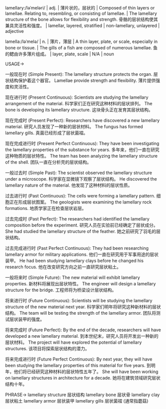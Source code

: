 lamellary:/ləˈmeləri/ | adj. | 薄片状的，层状的 | Composed of thin layers or lamellae.  Relating to, resembling, or consisting of lamellae. |  The lamellary structure of the bone allows for flexibility and strength. 骨骼的层状结构使其兼具灵活性和强度。 | lamellar, layered, stratified | non-lamellary, unlayered | adjective


lamella:/ləˈmelə/ | n. | 薄片，薄层 | A thin layer, plate, or scale, especially in bone or tissue. |  The gills of a fish are composed of numerous lamellae. 鱼的鳃由许多薄片组成。 | layer, plate, scale |  N/A | noun


USAGE->

一般现在时 (Simple Present):
The lamellary structure protects the organ. 层状结构保护着这个器官。
Lamellae provide strength and flexibility. 薄片提供强度和灵活性。

现在进行时 (Present Continuous):
Scientists are studying the lamellary arrangement of the material. 科学家们正在研究这种材料的层状排列。
The bone is developing its lamellary structure. 这块骨头正在发育其层状结构。

现在完成时 (Present Perfect):
Researchers have discovered a new lamellary material. 研究人员发现了一种新的层状材料。
The fungus has formed lamellary gills. 真菌已经形成了层状菌褶。

现在完成进行时 (Present Perfect Continuous):
They have been investigating the lamellary properties of the substance for years. 多年来，他们一直在研究这种物质的层状特性。
The team has been analyzing the lamellary structure of the shell. 团队一直在分析壳的层状结构。


一般过去时 (Simple Past):
The scientist observed the lamellary structure under a microscope. 科学家在显微镜下观察了层状结构。
He discovered the lamellary nature of the material. 他发现了这种材料的层状性质。

过去进行时 (Past Continuous):
The cells were forming a lamellary pattern. 细胞正在形成层状图案。
The geologists were examining the lamellary rock formations. 地质学家正在检查层状岩层。

过去完成时 (Past Perfect):
The researchers had identified the lamellary composition before the experiment. 研究人员在实验前已经确定了层状成分。
She had studied the lamellary structure of the feather. 她之前研究了羽毛的层状结构。

过去完成进行时 (Past Perfect Continuous):
They had been researching lamellary armor for military applications. 他们一直在研究用于军事用途的层状装甲。
He had been studying lamellary clays before he changed his research focus. 他在改变研究方向之前一直研究层状粘土。


一般将来时 (Simple Future):
The new material will exhibit lamellary properties. 新材料将展现出层状特性。
The engineer will design a lamellary structure for the bridge. 工程师将为桥梁设计层状结构。


将来进行时 (Future Continuous):
Scientists will be studying the lamellary structure of the new material next year. 科学家们明年将研究这种新材料的层状结构。
The team will be testing the strength of the lamellary armor. 团队将测试层状装甲的强度。


将来完成时 (Future Perfect):
By the end of the decade, researchers will have developed a new lamellary material. 到本世纪末，研究人员将开发出一种新的层状材料。
The project will have explored the potential of lamellary structures. 该项目将探索层状结构的潜力。


将来完成进行时 (Future Perfect Continuous):
By next year, they will have been studying the lamellary properties of this material for five years. 到明年，他们将已经研究这种材料的层状特性五年了。
She will have been working on lamellary structures in architecture for a decade. 她将在建筑领域研究层状结构十年。


PHRASE->
lamellary structure 层状结构
lamellary bone 层状骨
lamellary clay 层状粘土
lamellary armor 层状装甲
lamellary gills 层状菌褶 (通常指蘑菇)

